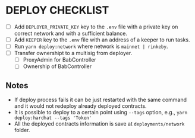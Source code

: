 # DEPLOY CHECKLIST

- [ ] Add `DEPLOYER_PRIVATE_KEY` key to the `.env` file with a private key on correct network and with a sufficient balance.
- [ ] Add `KEEPER` key to the `.env` file with an address of a keeper to run tasks.
- [ ] Run `yarn deploy:network` where network is `mainnet | rinkeby`.
- [ ] Transfer ownershipt to a multisig from deployer.
  - [ ] ProxyAdmin for BabController
  - [ ] Ownership of BabController

## Notes

- If deploy process fails it can be just restarted with the same command and it would not redeploy already deployed contracts.
- It is possible to deploy to a certain point using `--tags` option, e.g., `yarn deploy:hardhat --tags 'Token'`
- All the deployed contracts information is save at `deployments/network` folder.
